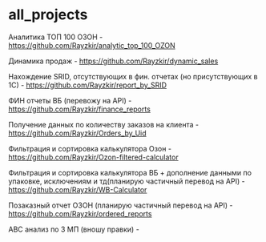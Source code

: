# all_projects
Аналитика ТОП 100 ОЗОН - https://github.com/Rayzkir/analytic_top_100_OZON

Динамика продаж - https://github.com/Rayzkir/dynamic_sales

Нахождение SRID, отсутствующих в фин. отчетах (но присутствующих в 1С) - https://github.com/Rayzkir/report_by_SRID

ФИН отчеты ВБ (перевожу на API) - https://github.com/Rayzkir/finance_reports

Получение данных по количеству заказов на клиента - https://github.com/Rayzkir/Orders_by_Uid

Фильтрация и сортировка калькулятора Озон - https://github.com/Rayzkir/Ozon-filtered-calculator

Фильтрация и сортировка калькулятора ВБ + дополнение данными по упаковке, исключениям и тд(планирую частичный перевод на API) - https://github.com/Rayzkir/WB-Calculator

Позаказный отчет ОЗОН (планирую частичный перевод на API) - https://github.com/Rayzkir/ordered_reports

ABC анализ по 3 МП (вношу правки) - 
